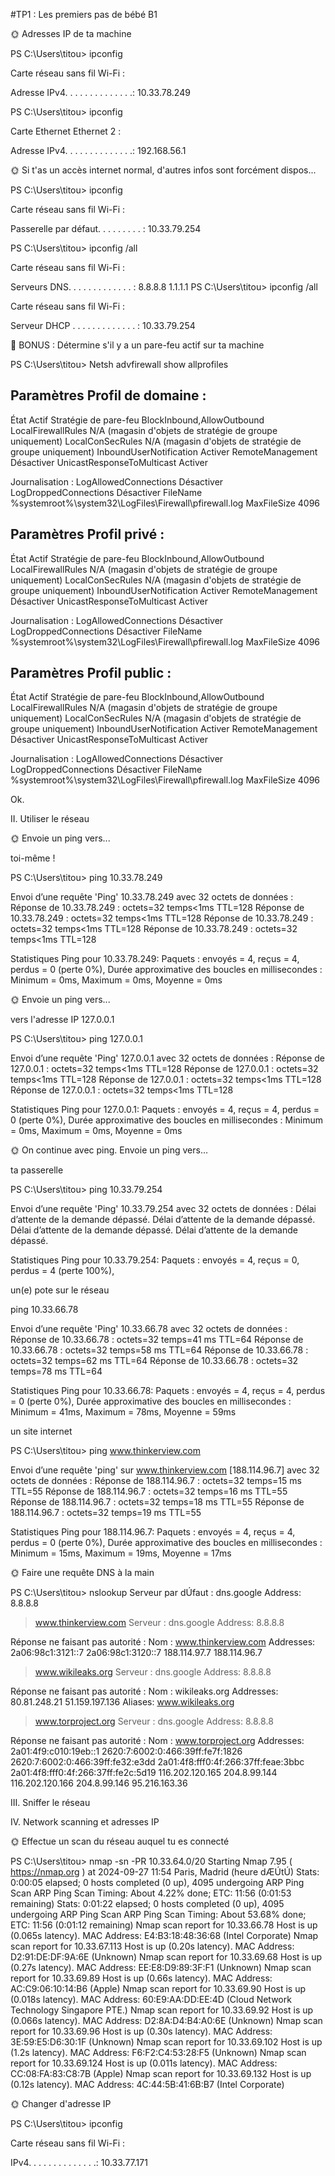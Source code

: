 #TP1 : Les premiers pas de bébé B1

🌞 Adresses IP de ta machine

PS C:\Users\titou> ipconfig

Carte réseau sans fil Wi-Fi :

   Adresse IPv4. . . . . . . . . . . . . .: 10.33.78.249


PS C:\Users\titou> ipconfig

Carte Ethernet Ethernet 2 :

   Adresse IPv4. . . . . . . . . . . . . .: 192.168.56.1

🌞 Si t'as un accès internet normal, d'autres infos sont forcément dispos...

PS C:\Users\titou> ipconfig

Carte réseau sans fil Wi-Fi :

   Passerelle par défaut. . . . . . . . . : 10.33.79.254

PS C:\Users\titou> ipconfig /all

Carte réseau sans fil Wi-Fi :

   Serveurs DNS. . .  . . . . . . . . . . : 8.8.8.8
                                       1.1.1.1
                                       PS C:\Users\titou> ipconfig /all

Carte réseau sans fil Wi-Fi :

   Serveur DHCP . . . . . . . . . . . . . : 10.33.79.254
  
🌟 BONUS : Détermine s'il y a un pare-feu actif sur ta machine

PS C:\Users\titou> Netsh advfirewall show allprofiles

Paramètres Profil de domaine :
----------------------------------------------------------------------
État                                  Actif
Stratégie de pare-feu                 BlockInbound,AllowOutbound
LocalFirewallRules                    N/A (magasin d'objets de stratégie de groupe uniquement)
LocalConSecRules                      N/A (magasin d'objets de stratégie de groupe uniquement)
InboundUserNotification               Activer
RemoteManagement                      Désactiver
UnicastResponseToMulticast            Activer

Journalisation :
LogAllowedConnections                 Désactiver
LogDroppedConnections                 Désactiver
FileName                              %systemroot%\system32\LogFiles\Firewall\pfirewall.log
MaxFileSize                           4096


Paramètres Profil privé :
----------------------------------------------------------------------
État                                  Actif
Stratégie de pare-feu                 BlockInbound,AllowOutbound
LocalFirewallRules                    N/A (magasin d'objets de stratégie de groupe uniquement)
LocalConSecRules                      N/A (magasin d'objets de stratégie de groupe uniquement)
InboundUserNotification               Activer
RemoteManagement                      Désactiver
UnicastResponseToMulticast            Activer

Journalisation :
LogAllowedConnections                 Désactiver
LogDroppedConnections                 Désactiver
FileName                              %systemroot%\system32\LogFiles\Firewall\pfirewall.log
MaxFileSize                           4096


Paramètres Profil public :
----------------------------------------------------------------------
État                                  Actif
Stratégie de pare-feu                 BlockInbound,AllowOutbound
LocalFirewallRules                    N/A (magasin d'objets de stratégie de groupe uniquement)
LocalConSecRules                      N/A (magasin d'objets de stratégie de groupe uniquement)
InboundUserNotification               Activer
RemoteManagement                      Désactiver
UnicastResponseToMulticast            Activer

Journalisation :
LogAllowedConnections                 Désactiver
LogDroppedConnections                 Désactiver
FileName                              %systemroot%\system32\LogFiles\Firewall\pfirewall.log
MaxFileSize                           4096

Ok.

II. Utiliser le réseau

🌞 Envoie un ping vers...

toi-même !

PS C:\Users\titou> ping 10.33.78.249

Envoi d’une requête 'Ping'  10.33.78.249 avec 32 octets de données :
Réponse de 10.33.78.249 : octets=32 temps<1ms TTL=128
Réponse de 10.33.78.249 : octets=32 temps<1ms TTL=128
Réponse de 10.33.78.249 : octets=32 temps<1ms TTL=128
Réponse de 10.33.78.249 : octets=32 temps<1ms TTL=128

Statistiques Ping pour 10.33.78.249:
    Paquets : envoyés = 4, reçus = 4, perdus = 0 (perte 0%),
Durée approximative des boucles en millisecondes :
    Minimum = 0ms, Maximum = 0ms, Moyenne = 0ms

🌞 Envoie un ping vers...

vers l'adresse IP 127.0.0.1

PS C:\Users\titou> ping 127.0.0.1

Envoi d’une requête 'Ping'  127.0.0.1 avec 32 octets de données :
Réponse de 127.0.0.1 : octets=32 temps<1ms TTL=128
Réponse de 127.0.0.1 : octets=32 temps<1ms TTL=128
Réponse de 127.0.0.1 : octets=32 temps<1ms TTL=128
Réponse de 127.0.0.1 : octets=32 temps<1ms TTL=128

Statistiques Ping pour 127.0.0.1:
    Paquets : envoyés = 4, reçus = 4, perdus = 0 (perte 0%),
Durée approximative des boucles en millisecondes :
    Minimum = 0ms, Maximum = 0ms, Moyenne = 0ms

🌞 On continue avec ping. Envoie un ping vers...

ta passerelle

PS C:\Users\titou> ping 10.33.79.254

Envoi d’une requête 'Ping'  10.33.79.254 avec 32 octets de données :
Délai d’attente de la demande dépassé.
Délai d’attente de la demande dépassé.
Délai d’attente de la demande dépassé.
Délai d’attente de la demande dépassé.

Statistiques Ping pour 10.33.79.254:
    Paquets : envoyés = 4, reçus = 0, perdus = 4 (perte 100%),

un(e) pote sur le réseau

 ping 10.33.66.78

Envoi d’une requête 'Ping'  10.33.66.78 avec 32 octets de données :
Réponse de 10.33.66.78 : octets=32 temps=41 ms TTL=64
Réponse de 10.33.66.78 : octets=32 temps=58 ms TTL=64
Réponse de 10.33.66.78 : octets=32 temps=62 ms TTL=64
Réponse de 10.33.66.78 : octets=32 temps=78 ms TTL=64

Statistiques Ping pour 10.33.66.78:
    Paquets : envoyés = 4, reçus = 4, perdus = 0 (perte 0%),
Durée approximative des boucles en millisecondes :
    Minimum = 41ms, Maximum = 78ms, Moyenne = 59ms

un site internet

PS C:\Users\titou> ping www.thinkerview.com

Envoi d’une requête 'ping' sur www.thinkerview.com [188.114.96.7] avec 32 octets de données :
Réponse de 188.114.96.7 : octets=32 temps=15 ms TTL=55
Réponse de 188.114.96.7 : octets=32 temps=16 ms TTL=55
Réponse de 188.114.96.7 : octets=32 temps=18 ms TTL=55
Réponse de 188.114.96.7 : octets=32 temps=19 ms TTL=55

Statistiques Ping pour 188.114.96.7:
    Paquets : envoyés = 4, reçus = 4, perdus = 0 (perte 0%),
Durée approximative des boucles en millisecondes :
    Minimum = 15ms, Maximum = 19ms, Moyenne = 17ms

🌞 Faire une requête DNS à la main

PS C:\Users\titou> nslookup
Serveur par dÚfaut :   dns.google
Address:  8.8.8.8

> www.thinkerview.com
Serveur :   dns.google
Address:  8.8.8.8

Réponse ne faisant pas autorité :
Nom :    www.thinkerview.com
Addresses:  2a06:98c1:3121::7
          2a06:98c1:3120::7
          188.114.97.7
          188.114.96.7

> www.wikileaks.org
Serveur :   dns.google
Address:  8.8.8.8

Réponse ne faisant pas autorité :
Nom :    wikileaks.org
Addresses:  80.81.248.21
          51.159.197.136
Aliases:  www.wikileaks.org

> www.torproject.org
Serveur :   dns.google
Address:  8.8.8.8

Réponse ne faisant pas autorité :
Nom :    www.torproject.org
Addresses:  2a01:4f9:c010:19eb::1
          2620:7:6002:0:466:39ff:fe7f:1826
          2620:7:6002:0:466:39ff:fe32:e3dd
          2a01:4f8:fff0:4f:266:37ff:feae:3bbc
          2a01:4f8:fff0:4f:266:37ff:fe2c:5d19
          116.202.120.165
          204.8.99.144
          116.202.120.166
          204.8.99.146
          95.216.163.36

III. Sniffer le réseau

IV. Network scanning et adresses IP

🌞 Effectue un scan du réseau auquel tu es connecté

PS C:\Users\titou> nmap -sn -PR 10.33.64.0/20
Starting Nmap 7.95 ( https://nmap.org ) at 2024-09-27 11:54 Paris, Madrid (heure dÆÚtÚ)
Stats: 0:00:05 elapsed; 0 hosts completed (0 up), 4095 undergoing ARP Ping Scan
ARP Ping Scan Timing: About 4.22% done; ETC: 11:56 (0:01:53 remaining)
Stats: 0:01:22 elapsed; 0 hosts completed (0 up), 4095 undergoing ARP Ping Scan
ARP Ping Scan Timing: About 53.68% done; ETC: 11:56 (0:01:12 remaining)
Nmap scan report for 10.33.66.78
Host is up (0.065s latency).
MAC Address: E4:B3:18:48:36:68 (Intel Corporate)
Nmap scan report for 10.33.67.113
Host is up (0.20s latency).
MAC Address: D2:91:DE:DF:9A:6E (Unknown)
Nmap scan report for 10.33.69.68
Host is up (0.27s latency).
MAC Address: EE:E8:D9:89:3F:F1 (Unknown)
Nmap scan report for 10.33.69.89
Host is up (0.66s latency).
MAC Address: AC:C9:06:10:14:B6 (Apple)
Nmap scan report for 10.33.69.90
Host is up (0.018s latency).
MAC Address: 60:E9:AA:DD:EE:4D (Cloud Network Technology Singapore PTE.)
Nmap scan report for 10.33.69.92
Host is up (0.066s latency).
MAC Address: D2:8A:D4:B4:A0:6E (Unknown)
Nmap scan report for 10.33.69.96
Host is up (0.30s latency).
MAC Address: 3E:59:E5:D6:30:1F (Unknown)
Nmap scan report for 10.33.69.102
Host is up (1.2s latency).
MAC Address: F6:F2:C4:53:28:F5 (Unknown)
Nmap scan report for 10.33.69.124
Host is up (0.011s latency).
MAC Address: CC:08:FA:83:C8:7B (Apple)
Nmap scan report for 10.33.69.132
Host is up (0.12s latency).
MAC Address: 4C:44:5B:41:6B:B7 (Intel Corporate)

🌞 Changer d'adresse IP

PS C:\Users\titou> ipconfig

Carte réseau sans fil Wi-Fi :

  IPv4. . . . . . . . . . . . . .: 10.33.77.171
